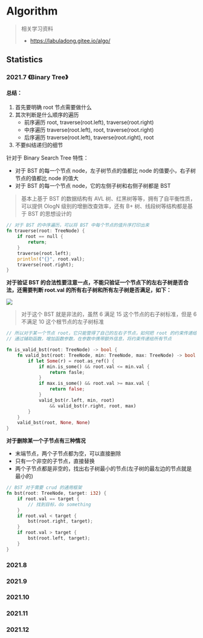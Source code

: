 # Algorithm

> 相关学习资料
> * https://labuladong.gitee.io/algo/

## Statistics

### 2021.7 《Binary Tree》

#### 总结：

1. 首先要明确 root 节点需要做什么
2. 其次判断是什么顺序的遍历
    * 前序遍历 root, traverse(root.left), traverse(root.right)
    * 中序遍历 traverse(root.left), root, traverse(root.right)
    * 后序遍历 traverse(root.left), traverse(root.right), root
3. 不要纠结递归的细节

针对于 Binary Search Tree 特性：

* 对于 BST 的每一个节点 node，左子树节点的值都比 node 的值要小，右子树节点的值都比 node 的值大
* 对于 BST 的每一个节点 node，它的左侧子树和右侧子树都是 BST

> 基本上基于 BST 的数据结构有 AVL 树、红黑树等等，拥有了自平衡性质，可以提供 OlogN 级别的增删改查效率，还有 B+ 树、线段树等结构都是基于 BST 的思想设计的

```rust
// 对于 BST 的中序遍历，可以将 BST 中每个节点的值升序打印出来
fn traverse(root: TreeNode) {
    if root == null {
        return;
    }
    traverse(root.left);
    println!("{}", root.val);
    traverse(root.right);
}
```

**对于验证 BST 的合法性要注意一点，不能只验证一个节点下的左右子树是否合法，还需要判断 root.val 的所有右子树和所有左子树是否满足，如下：**

![](https://labuladong.gitee.io/algo/images/BST/%e5%81%87BST.png)

> 对于这个 BST 就是非法的，虽然 6 满足 15 这个节点的右子树标准，但是 6 不满足 10 这个根节点的左子树标准

```rust
// 所以对于某一个节点 root，它只能管得了自己的左右子节点，如何把 root 的约束传递给左右子树？
// 通过辅助函数，增加函数参数，在参数中携带额外信息，将约束传递给所有节点

fn is_valid_bst(root: TreeNode) -> bool {
    fn valid_bst(root: TreeNode, min: TreeNode, max: TreeNode) -> bool {
        if let Some(r) = root.as_ref() {
            if min.is_some() && root.val <= min.val {
                return fasle;
            }
            if max.is_some() && root.val >= max.val {
                return false;
            }
            valid_bst(r.left, min, root)
                && valid_bst(r.right, root, max)
        }
    }
    valid_bst(root, None, None)
}
```

**对于删除某一个子节点有三种情况**

* 末端节点，两个子节点都为空，可以直接删除
* 只有一个非空的子节点，直接替换
* 两个子节点都是非空的，找出右子树最小的节点(左子树的最左边的节点就是最小的)

```rust
// BST 对于需要 crud 的通用框架
fn bst(root: TreeNode, target: i32) {
    if root.val == target {
        // 找到目标，do something
    }
    if root.val < target {
        bst(root.right, target);
    }
    if root.val > target {
        bst(root.left, target);
    }
}
```

### 2021.8

>

### 2021.9

>

### 2021.10

>

### 2021.11

>

### 2021.12

>